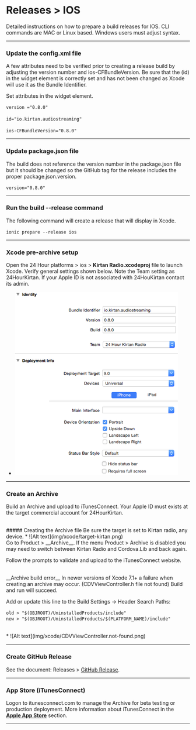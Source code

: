 <div class="page-header">
  <h1  id="page-title">Releases > IOS</h1>
</div>

Detailed instructions on how to prepare a build releases for IOS. CLI commands are MAC or Linux based. Windows users must adjust syntax.


___
### Update the config.xml file
A few attributes need to be verified prior to creating a release build by adjusting the version number and ios-CFBundleVersion.
Be sure that the (id)
in the widget element is correctly set and has not been changed as Xcode will use it as the Bundle Identifier.

Set attributes in the widget element.
```
version ="0.8.0"

id="io.kirtan.audiostreaming"

ios-CFBundleVersion="0.8.0"
```

___
### Update package.json file
The build does not reference the version number in the package.json file but it should be
changed so the GitHub tag for the release includes the proper package.json.version.
```
version="0.8.0"
```

___
### Run the build --release command
The following command will create a release that will display in Xcode.
```
ionic prepare --release ios
```

___
### Xcode pre-archive setup
Open the 24 Hour platforms > ios > __Kirtan Radio.xcodeproj__ file to launch Xcode.
Verify general settings shown below. Note the Team setting as 24HourKirtan. If your Apple ID
is not associated with 24HouKirtan contact its admin.

* ![Alt text](img/xcode/verify-general-settings.png)  



___
### Create an Archive
Build an Archive and upload to iTunesConnect. Your Apple ID must exists at the target
commercial account for 24HourKirtan.

<br/>
##### Creating the Archive file  
Be sure the target is set to Kirtan radio, any device.
* ![Alt text](img/xcode/target-kirtan.png)

<br/>
Go to Product > __Archive__. If the menu Product > Archive is disabled you may need to
switch between Kirtan Radio and Cordova.Lib and back again.  

Follow the prompts to validate and upload to the iTunesConnect website.

<br/>
__Archive build error__  
In newer versions of Xcode 7.1+ a failure when creating
an archive may occur. (CDVViewController.h file not found) Build and run will succeed.

Add or update this line to the Build Settings -> Header Search Paths:
```
old > "$(OBJROOT)/UninstalledProducts/include"  
new > "$(OBJROOT)/UninstalledProducts/$(PLATFORM_NAME)/include"   
```

<br/>
* ![Alt text](img/xcode/CDVViewController.not-found.png)

___
### Create GitHub Release
See the document: Releases > [GitHub Release](index.html?md=pages_builds_github-release.md).



___
### App Store (iTunesConnect)
Logon to itunesconnect.com to manage the Archive for beta testing or production deployment.
More information about iTunesConnect in the __[Apple App Store](index.html?md=pages_builds_appstore.md)__ section.

___
